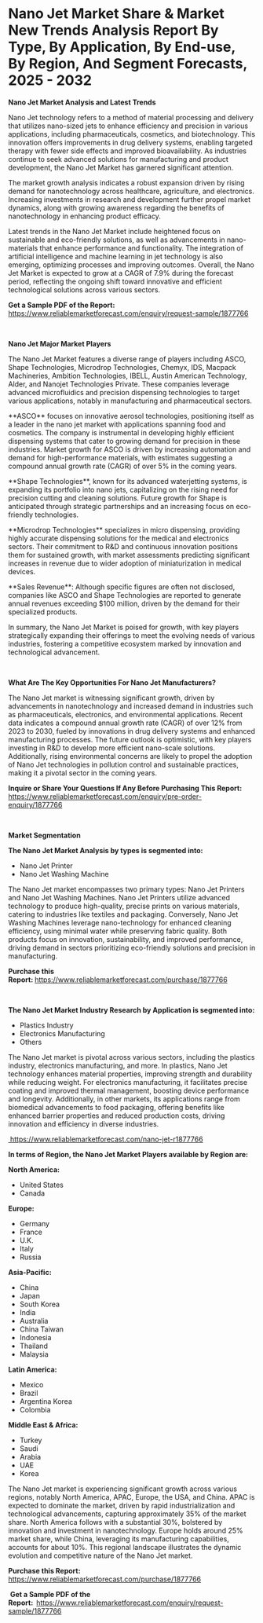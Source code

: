 <p><h1>Nano Jet Market Share & Market New Trends Analysis Report By Type, By Application, By End-use, By Region, And Segment Forecasts, 2025 - 2032</h1></p><p><strong>Nano Jet Market Analysis and Latest Trends</strong></p>
<p><p>Nano Jet technology refers to a method of material processing and delivery that utilizes nano-sized jets to enhance efficiency and precision in various applications, including pharmaceuticals, cosmetics, and biotechnology. This innovation offers improvements in drug delivery systems, enabling targeted therapy with fewer side effects and improved bioavailability. As industries continue to seek advanced solutions for manufacturing and product development, the Nano Jet Market has garnered significant attention.</p><p>The market growth analysis indicates a robust expansion driven by rising demand for nanotechnology across healthcare, agriculture, and electronics. Increasing investments in research and development further propel market dynamics, along with growing awareness regarding the benefits of nanotechnology in enhancing product efficacy. </p><p>Latest trends in the Nano Jet Market include heightened focus on sustainable and eco-friendly solutions, as well as advancements in nano-materials that enhance performance and functionality. The integration of artificial intelligence and machine learning in jet technology is also emerging, optimizing processes and improving outcomes. Overall, the Nano Jet Market is expected to grow at a CAGR of 7.9% during the forecast period, reflecting the ongoing shift toward innovative and efficient technological solutions across various sectors.</p></p>
<p><strong>Get a Sample PDF of the Report:&nbsp;</strong> <a href="https://www.reliablemarketforecast.com/enquiry/request-sample/1877766?utm_campaign=3208&utm_medium=2&utm_source=Github&utm_content=ia&utm_term=12042025&utm_id=nano-jet">https://www.reliablemarketforecast.com/enquiry/request-sample/1877766</a></p>
<p>&nbsp;</p>
<p><strong>Nano Jet Major Market Players</strong></p>
<p><p>The Nano Jet Market features a diverse range of players including ASCO, Shape Technologies, Microdrop Technologies, Chemyx, IDS, Macpack Machineries, Ambition Technologies, IBELL, Austin American Technology, Alder, and Nanojet Technologies Private. These companies leverage advanced microfluidics and precision dispensing technologies to target various applications, notably in manufacturing and pharmaceutical sectors.</p><p>**ASCO** focuses on innovative aerosol technologies, positioning itself as a leader in the nano jet market with applications spanning food and cosmetics. The company is instrumental in developing highly efficient dispensing systems that cater to growing demand for precision in these industries. Market growth for ASCO is driven by increasing automation and demand for high-performance materials, with estimates suggesting a compound annual growth rate (CAGR) of over 5% in the coming years.</p><p>**Shape Technologies**, known for its advanced waterjetting systems, is expanding its portfolio into nano jets, capitalizing on the rising need for precision cutting and cleaning solutions. Future growth for Shape is anticipated through strategic partnerships and an increasing focus on eco-friendly technologies.</p><p>**Microdrop Technologies** specializes in micro dispensing, providing highly accurate dispensing solutions for the medical and electronics sectors. Their commitment to R&D and continuous innovation positions them for sustained growth, with market assessments predicting significant increases in revenue due to wider adoption of miniaturization in medical devices.</p><p>**Sales Revenue**: Although specific figures are often not disclosed, companies like ASCO and Shape Technologies are reported to generate annual revenues exceeding $100 million, driven by the demand for their specialized products.</p><p>In summary, the Nano Jet Market is poised for growth, with key players strategically expanding their offerings to meet the evolving needs of various industries, fostering a competitive ecosystem marked by innovation and technological advancement.</p></p>
<p>&nbsp;</p>
<p><strong>What Are The Key Opportunities For Nano Jet Manufacturers?</strong></p>
<p><p>The Nano Jet market is witnessing significant growth, driven by advancements in nanotechnology and increased demand in industries such as pharmaceuticals, electronics, and environmental applications. Recent data indicates a compound annual growth rate (CAGR) of over 12% from 2023 to 2030, fueled by innovations in drug delivery systems and enhanced manufacturing processes. The future outlook is optimistic, with key players investing in R&D to develop more efficient nano-scale solutions. Additionally, rising environmental concerns are likely to propel the adoption of Nano Jet technologies in pollution control and sustainable practices, making it a pivotal sector in the coming years.</p></p>
<p><strong>Inquire or Share Your Questions If Any Before Purchasing This Report:</strong> <a href="https://www.reliablemarketforecast.com/enquiry/pre-order-enquiry/1877766?utm_campaign=3208&utm_medium=2&utm_source=Github&utm_content=ia&utm_term=12042025&utm_id=nano-jet">https://www.reliablemarketforecast.com/enquiry/pre-order-enquiry/1877766</a></p>
<p>&nbsp;</p>
<p><strong>Market Segmentation</strong></p>
<p><strong>The Nano Jet Market Analysis by types is segmented into:</strong></p>
<p><ul><li>Nano Jet Printer</li><li>Nano Jet Washing Machine</li></ul></p>
<p><p>The Nano Jet market encompasses two primary types: Nano Jet Printers and Nano Jet Washing Machines. Nano Jet Printers utilize advanced technology to produce high-quality, precise prints on various materials, catering to industries like textiles and packaging. Conversely, Nano Jet Washing Machines leverage nano-technology for enhanced cleaning efficiency, using minimal water while preserving fabric quality. Both products focus on innovation, sustainability, and improved performance, driving demand in sectors prioritizing eco-friendly solutions and precision in manufacturing.</p></p>
<p><strong>Purchase this Report:&nbsp;</strong><a href="https://www.reliablemarketforecast.com/purchase/1877766?utm_campaign=3208&utm_medium=2&utm_source=Github&utm_content=ia&utm_term=12042025&utm_id=nano-jet">https://www.reliablemarketforecast.com/purchase/1877766</a></p>
<p>&nbsp;</p>
<p><strong>The Nano Jet Market Industry Research by Application is segmented into:</strong></p>
<p><ul><li>Plastics Industry</li><li>Electronics Manufacturing</li><li>Others</li></ul></p>
<p><p>The Nano Jet market is pivotal across various sectors, including the plastics industry, electronics manufacturing, and more. In plastics, Nano Jet technology enhances material properties, improving strength and durability while reducing weight. For electronics manufacturing, it facilitates precise coating and improved thermal management, boosting device performance and longevity. Additionally, in other markets, its applications range from biomedical advancements to food packaging, offering benefits like enhanced barrier properties and reduced production costs, driving innovation and efficiency in diverse industries.</p></p>
<p><a href="https://www.reliablemarketforecast.com/nano-jet-r1877766?utm_campaign=3208&utm_medium=2&utm_source=Github&utm_content=ia&utm_term=12042025&utm_id=nano-jet">&nbsp;https://www.reliablemarketforecast.com/nano-jet-r1877766</a></p>
<p><strong>In terms of Region, the Nano Jet Market Players available by Region are:</strong></p>
<p>
    <p> <strong> North America: </strong>
        <ul>
            <li>United States</li>
            <li>Canada</li>
        </ul>
        </p> 
    <p> <strong> Europe: </strong>
        <ul>
            <li>Germany</li>
            <li>France</li>
            <li>U.K.</li>
            <li>Italy</li>
            <li>Russia</li>
        </ul>
        </p> 
    <p> <strong> Asia-Pacific: </strong>
        <ul>
            <li>China</li>
            <li>Japan</li>
            <li>South Korea</li>
            <li>India</li>
            <li>Australia</li>
            <li>China Taiwan</li>
            <li>Indonesia</li>
            <li>Thailand</li>
            <li>Malaysia</li>
        </ul>
        </p> 
    <p> <strong> Latin America: </strong>
        <ul>
            <li>Mexico</li>
            <li>Brazil</li>
            <li>Argentina Korea</li>
            <li>Colombia</li>
        </ul>
        </p> 
    <p> <strong> Middle East & Africa: </strong>
        <ul>
            <li>Turkey</li>
            <li>Saudi</li>
            <li>Arabia</li>
            <li>UAE</li>
            <li>Korea</li>
        </ul>
    </p>
    </p>
<p><p>The Nano Jet market is experiencing significant growth across various regions, notably North America, APAC, Europe, the USA, and China. APAC is expected to dominate the market, driven by rapid industrialization and technological advancements, capturing approximately 35% of the market share. North America follows with a substantial 30%, bolstered by innovation and investment in nanotechnology. Europe holds around 25% market share, while China, leveraging its manufacturing capabilities, accounts for about 10%. This regional landscape illustrates the dynamic evolution and competitive nature of the Nano Jet market.</p></p>
<p><strong>Purchase this Report: </strong><a href="https://www.reliablemarketforecast.com/purchase/1877766?utm_campaign=3208&utm_medium=2&utm_source=Github&utm_content=ia&utm_term=12042025&utm_id=nano-jet">https://www.reliablemarketforecast.com/purchase/1877766</a></p>
<p>&nbsp;<strong>Get a Sample PDF of the Report:&nbsp;&nbsp;</strong><a href="https://www.reliablemarketforecast.com/enquiry/request-sample/1877766?utm_campaign=3208&utm_medium=2&utm_source=Github&utm_content=ia&utm_term=12042025&utm_id=nano-jet">https://www.reliablemarketforecast.com/enquiry/request-sample/1877766</a></p>
<p><strong></strong></p>
<p><p></p><p></p><p></p></p>